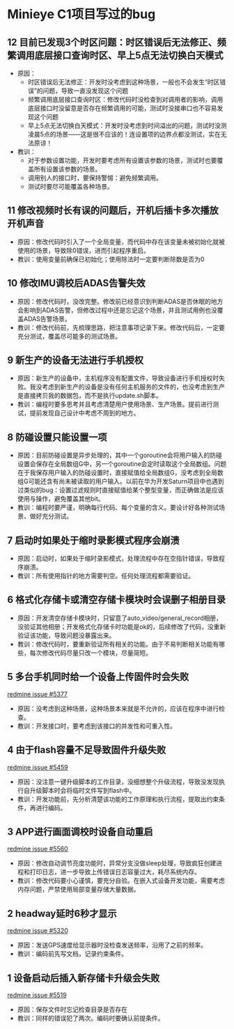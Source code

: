 # Minieye C1项目写过的bug

## 12 目前已发现3个时区问题：时区错误后无法修正、频繁调用底层接口查询时区、早上5点无法切换白天模式

- 原因：
    - 时区错误后无法修正：开发时没考虑到这种场景，一般也不会发生“时区错误”的问题，导致一直没发现这个问题
    - 频繁调用底层接口查询时区：修改代码时没检查到对调用者的影响，调用底层接口时没留意是否存在频繁调用的可能，测试时没接串口也不容易发现这个问题
    - 早上5点无法切换白天模式：开发时没考虑到时间溢出的问题，测试时没测凌晨5点的场景——这是很不应该的！连设置项的边界点都没测试，实在无法原谅！
- 教训：
    - 对于参数设置功能，开发时要考虑所有设置该参数的场景，测试时也要覆盖所有设置该参数的场景。
    - 调用别人的接口时，要保持警惕：避免频繁调用。
    - 测试时要尽可能覆盖各种场景。

## 11 修改视频时长有误的问题后，开机后插卡多次播放开机声音

- 原因：修改代码时引入了一个全局变量，而代码中存在该变量未被初始化就被使用的场景，导致除0错误，进而引起程序重启。
- 教训：使用变量前确保已初始化；使用除法时一定要判断除数是否为0

## 10 修改IMU调校后ADAS告警失效

- 原因：修改代码时，没改完整。修改前已经意识到判断ADAS是否休眠的地方会影响到ADAS告警，但修改过程中还是忘记这个场景，并且测试用例也没覆盖ADAS告警场景。
- 教训：修改代码前，先梳理思路，把注意事项记录下来。修改代码后，一定要充分测试，覆盖尽可能多的测试场景。

## 9 新生产的设备无法进行手机授权

- 原因：新生产的设备中，主机程序没有配置文件，导致设备进行手机授权时失败。我没考虑到新生产的设备是没有任何主机服务的文件的，也没考虑到生产是直接拷贝我的数据包，而不是执行update.sh脚本。
- 教训：编程时要多思考并且考虑清楚用户使用场景、生产场景。提前进行测试，提前发现自己设计中考虑不周到的地方。

## 8 防碰设置只能设置一项

- 原因：目前防碰设置是异步处理的，其中一个goroutine会将用户输入的防碰设置会保存在全局数组G中，另一个goroutine会定时读取这个全局数组。问题在于我保存用户输入的防碰设置时，直接赋值给全局数组G，没考虑到全局数组G可能还含有尚未被读取的用户输入。以前在华为开发Saturn项目中也遇到过类似的bug：设置过滤规则时直接赋值给某个整型变量，而正确做法是应该使用与操作，避免覆盖其他bit。
- 教训：编程时要严谨，明确每行代码、每个变量的含义。要设计好各种测试场景、做好充分测试。

## 7 启动时如果处于缩时录影模式程序会崩溃

- 原因：启动时，如果处于缩时录影模式，处理流程中存在空指针错误，导致程序崩溃。
- 教训：所有使用指针的地方需要判空。任何处理流程都需要验证。

## 6 格式化存储卡或清空存储卡模块时会误删子相册目录

- 原因：开发清空存储卡模块时，只留意了auto_video/general_record相册，没验证其他相册；开发格式化存储卡时功能是ok的，后续修改了代码，没重新验证该功能，导致问题没暴露出来。
- 教训：修改代码时，要重新验证所有相关的功能。由于不易判断相关功能有哪些，每次修改代码尽量只改一个模块，尽量简短。

## 5 多台手机同时给一个设备上传固件时会失败

[redmine issue #5377](https://redmine.minieye.tech/issues/5377)

- 原因：没考虑到这种场景，这种场景本来就是不允许的，应该在程序中进行检查。
- 教训：开发接口时，要考虑到该接口的并发性和可重入性。

## 4 由于flash容量不足导致固件升级失败

[redmine issue #5459](https://redmine.minieye.tech/issues/5459)

- 原因：没注意一键升级脚本的工作目录，没细想整个升级流程，导致没发现执行自升级脚本时会将临时文件写到flash中。
- 教训：开发功能前，先分析清楚该功能的工作原理和执行流程，提取出约束条件，再进行编码。

## 3 APP进行画面调校时设备自动重启

[redmine issue #5560](https://redmine.minieye.tech/issues/5560)

- 原因：修改自动调节亮度功能时，异常分支没做sleep处理，导致疯狂创建进程和打印日志，进一步导致上传错误日志容量过大，耗尽系统内存。
- 教训：修改代码要小心谨慎，要充分自验。在嵌入式设备开发功能，需要考虑内存问题，严禁使用局部变量存储大量数据。

## 2 headway延时6秒才显示

[redmine issue #5320](https://redmine.minieye.tech/issues/5320)

- 原因：发送GPS速度给显示器时没检查发送频率，沿用了之前的频率。
- 教训：编码前先写文档，记录约束条件。

## 1 设备启动后插入新存储卡升级会失败

[redmine issue #5519](https://redmine.minieye.tech/issues/5519)

- 原因：保存文件时忘记检查目录是否存在
- 教训：同样的错误犯了两次。编码时要确认前提条件。
